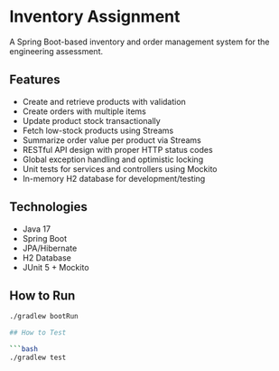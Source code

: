 # Inventory Assignment

A Spring Boot-based inventory and order management system for the engineering assessment.

## Features

- Create and retrieve products with validation
- Create orders with multiple items
- Update product stock transactionally
- Fetch low-stock products using Streams
- Summarize order value per product via Streams
- RESTful API design with proper HTTP status codes
- Global exception handling and optimistic locking
- Unit tests for services and controllers using Mockito
- In-memory H2 database for development/testing

## Technologies

- Java 17
- Spring Boot
- JPA/Hibernate
- H2 Database
- JUnit 5 + Mockito

## How to Run

```bash
./gradlew bootRun

## How to Test

```bash
./gradlew test
